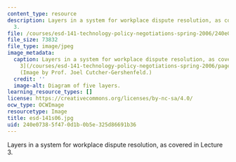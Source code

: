 ```yaml
---
content_type: resource
description: Layers in a system for workplace dispute resolution, as covered in Lecture
  3.
file: /courses/esd-141-technology-policy-negotiations-spring-2006/240e07385f470d1b0b5e325d86691b36_esd-141s06.jpg
file_size: 73832
file_type: image/jpeg
image_metadata:
  caption: Layers in a system for workplace dispute resolution, as covered in [Lecture
    3](/courses/esd-141-technology-policy-negotiations-spring-2006/pages/lecture-notes).
    (Image by Prof. Joel Cutcher-Gershenfeld.)
  credit: ''
  image-alt: Diagram of five layers.
learning_resource_types: []
license: https://creativecommons.org/licenses/by-nc-sa/4.0/
ocw_type: OCWImage
resourcetype: Image
title: esd-141s06.jpg
uid: 240e0738-5f47-0d1b-0b5e-325d86691b36
---
```

Layers in a system for workplace dispute resolution, as covered in Lecture 3.